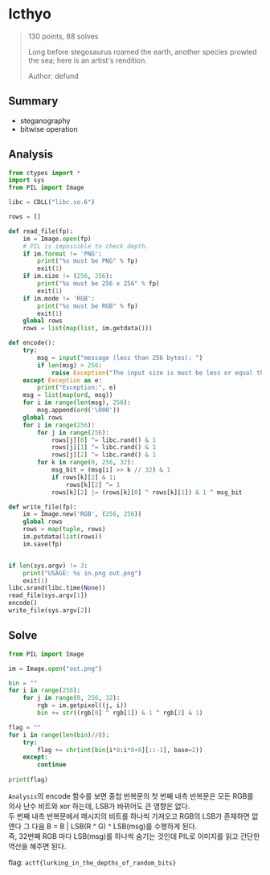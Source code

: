 # Icthyo
<blockquote>
130 points, 88 solves  
  
Long before stegosaurus roamed the earth, another species prowled the sea; here is an artist's rendition.  
  
Author: defund
</blockquote>

## Summary
* steganography
* bitwise operation

## Analysis
``` python
from ctypes import *
import sys
from PIL import Image

libc = CDLL("libc.so.6")

rows = []

def read_file(fp):
    im = Image.open(fp)
    # PIL is impossible to check depth.
    if im.format != 'PNG':
        print("%s must be PNG" % fp)
        exit(1) 
    if im.size != (256, 256):
        print("%s must be 256 x 256" % fp)
        exit(1)
    if im.mode != 'RGB':
        print("%s must be RGB" % fp)
        exit(1)
    global rows
    rows = list(map(list, im.getdata()))

def encode():
    try:
        msg = input("message (less than 256 bytes): ")
        if len(msg) > 256:
            raise Exception("The input size is must be less or equal then 256.")
    except Exception as e:
        print("Exception:", e)
    msg = list(map(ord, msg))
    for i in range(len(msg), 256):
        msg.append(ord('\000'))
    global rows
    for i in range(256):
        for j in range(256):
            rows[j][0] ^= libc.rand() & 1
            rows[j][1] ^= libc.rand() & 1
            rows[j][2] ^= libc.rand() & 1
        for k in range(0, 256, 32):
            msg_bit = (msg[i] >> k // 32) & 1
            if rows[k][2] & 1:
                rows[k][2] ^= 1
            rows[k][2] |= (rows[k][0] ^ rows[k][1]) & 1 ^ msg_bit

def write_file(fp):
    im = Image.new('RGB', (256, 256))
    global rows
    rows = map(tuple, rows)
    im.putdata(list(rows))
    im.save(fp)


if len(sys.argv) != 3:
    print("USAGE: %s in.png out.png")
    exit(1)
libc.srand(libc.time(None))
read_file(sys.argv[1])
encode()
write_file(sys.argv[2])
```

## Solve
``` python
from PIL import Image

im = Image.open("out.png")

bin = ""
for i in range(256):
    for j in range(0, 256, 32):
        rgb = im.getpixel((j, i))
        bin += str((rgb[0] ^ rgb[1]) & 1 ^ rgb[2] & 1)

flag = ""
for i in range(len(bin)//8):
    try:
        flag += chr(int(bin[i*8:i*8+8][::-1], base=2))
    except:
        continue
        
print(flag)
```
`Analysis`의 encode 함수를 보면 중첩 반복문의 첫 번째 내측 반복문은 모든 RGB를 의사 난수 비트와 xor 하는데, LSB가 바뀌어도 큰 영향은 없다.  
두 번째 내측 반복문에서 메시지의 비트를 하나씩 가져오고 RGB의 LSB가 존재하면 없앤다 그 다음 B = B | LSB(R ^ G) ^ LSB(msg)를 수행하게 된다.  
즉, 32번째 RGB 마다 LSB(msg)를 하나씩 숨기는 것인데 PIL로 이미지를 읽고 간단한 역산을 해주면 된다.  

flag: `actf{lurking_in_the_depths_of_random_bits}`
